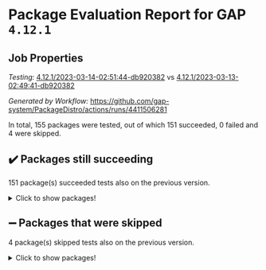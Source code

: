 # Package Evaluation Report for GAP `4.12.1`

## Job Properties

*Testing:* [4.12.1/2023-03-14-02:51:44-db920382](https://github.com/gap-system/PackageDistro/blob/data/reports/4.12.1/2023-03-14-02:51:44-db920382) vs [4.12.1/2023-03-13-02:49:41-db920382](https://github.com/gap-system/PackageDistro/blob/data/reports/4.12.1/2023-03-13-02:49:41-db920382)

*Generated by Workflow:* https://github.com/gap-system/PackageDistro/actions/runs/4411506281

In total, 155 packages were tested, out of which 151 succeeded, 0 failed and 4 were skipped.

## :heavy_check_mark: Packages still succeeding

151 package(s) succeeded tests also on the previous version.
<details><summary>Click to show packages!</summary>

- 4ti2interface 2023.02-04 [(success)](https://github.com/gap-system/PackageDistro/actions/runs/4411506281/jobs/7730277460)
- ace 5.6.2 [(success)](https://github.com/gap-system/PackageDistro/actions/runs/4411506281/jobs/7730277607)
- aclib 1.3.2 [(success)](https://github.com/gap-system/PackageDistro/actions/runs/4411506281/jobs/7730277710)
- agt 0.3.1 [(success)](https://github.com/gap-system/PackageDistro/actions/runs/4411506281/jobs/7730277820)
- alnuth 3.2.1 [(success)](https://github.com/gap-system/PackageDistro/actions/runs/4411506281/jobs/7730277949)
- anupq 3.3.0 [(success)](https://github.com/gap-system/PackageDistro/actions/runs/4411506281/jobs/7730278073)
- atlasrep 2.1.6 [(success)](https://github.com/gap-system/PackageDistro/actions/runs/4411506281/jobs/7730278224)
- autodoc 2022.10.20 [(success)](https://github.com/gap-system/PackageDistro/actions/runs/4411506281/jobs/7730278328)
- automata 1.15 [(success)](https://github.com/gap-system/PackageDistro/actions/runs/4411506281/jobs/7730278448)
- automgrp 1.3.2 [(success)](https://github.com/gap-system/PackageDistro/actions/runs/4411506281/jobs/7730278556)
- autpgrp 1.11 [(success)](https://github.com/gap-system/PackageDistro/actions/runs/4411506281/jobs/7730278637)
- cap 2023.03-02 [(success)](https://github.com/gap-system/PackageDistro/actions/runs/4411506281/jobs/7730278756)
- caratinterface 2.3.4 [(success)](https://github.com/gap-system/PackageDistro/actions/runs/4411506281/jobs/7730278864)
- cddinterface 2022.11.01 [(success)](https://github.com/gap-system/PackageDistro/actions/runs/4411506281/jobs/7730278948)
- circle 1.6.6 [(success)](https://github.com/gap-system/PackageDistro/actions/runs/4411506281/jobs/7730279081)
- classicpres 1.22 [(success)](https://github.com/gap-system/PackageDistro/actions/runs/4411506281/jobs/7730279196)
- cohomolo 1.6.11 [(success)](https://github.com/gap-system/PackageDistro/actions/runs/4411506281/jobs/7730279310)
- congruence 1.2.5 [(success)](https://github.com/gap-system/PackageDistro/actions/runs/4411506281/jobs/7730279437)
- corelg 1.56 [(success)](https://github.com/gap-system/PackageDistro/actions/runs/4411506281/jobs/7730279595)
- crime 1.6 [(success)](https://github.com/gap-system/PackageDistro/actions/runs/4411506281/jobs/7730279738)
- crisp 1.4.6 [(success)](https://github.com/gap-system/PackageDistro/actions/runs/4411506281/jobs/7730279852)
- crypting 0.10.4 [(success)](https://github.com/gap-system/PackageDistro/actions/runs/4411506281/jobs/7730279951)
- cryst 4.1.25 [(success)](https://github.com/gap-system/PackageDistro/actions/runs/4411506281/jobs/7730280056)
- crystcat 1.1.10 [(success)](https://github.com/gap-system/PackageDistro/actions/runs/4411506281/jobs/7730280170)
- ctbllib 1.3.5 [(success)](https://github.com/gap-system/PackageDistro/actions/runs/4411506281/jobs/7730280298)
- cubefree 1.19 [(success)](https://github.com/gap-system/PackageDistro/actions/runs/4411506281/jobs/7730280425)
- curlinterface 2.3.1 [(success)](https://github.com/gap-system/PackageDistro/actions/runs/4411506281/jobs/7730280557)
- cvec 2.7.6 [(success)](https://github.com/gap-system/PackageDistro/actions/runs/4411506281/jobs/7730280647)
- datastructures 0.3.0 [(success)](https://github.com/gap-system/PackageDistro/actions/runs/4411506281/jobs/7730280760)
- deepthought 1.0.6 [(success)](https://github.com/gap-system/PackageDistro/actions/runs/4411506281/jobs/7730280845)
- design 1.8 [(success)](https://github.com/gap-system/PackageDistro/actions/runs/4411506281/jobs/7730280925)
- difsets 2.3.1 [(success)](https://github.com/gap-system/PackageDistro/actions/runs/4411506281/jobs/7730281004)
- digraphs 1.6.1 [(success)](https://github.com/gap-system/PackageDistro/actions/runs/4411506281/jobs/7730281105)
- edim 1.3.6 [(success)](https://github.com/gap-system/PackageDistro/actions/runs/4411506281/jobs/7730281200)
- example 4.3.4 [(success)](https://github.com/gap-system/PackageDistro/actions/runs/4411506281/jobs/7730281276)
- examplesforhomalg 2023.02-04 [(success)](https://github.com/gap-system/PackageDistro/actions/runs/4411506281/jobs/7730281348)
- factint 1.6.3 [(success)](https://github.com/gap-system/PackageDistro/actions/runs/4411506281/jobs/7730281447)
- ferret 1.0.9 [(success)](https://github.com/gap-system/PackageDistro/actions/runs/4411506281/jobs/7730281526)
- fga 1.4.0 [(success)](https://github.com/gap-system/PackageDistro/actions/runs/4411506281/jobs/7730281607)
- fining 1.5.5 [(success)](https://github.com/gap-system/PackageDistro/actions/runs/4411506281/jobs/7730281691)
- float 1.0.3 [(success)](https://github.com/gap-system/PackageDistro/actions/runs/4411506281/jobs/7730281770)
- format 1.4.3 [(success)](https://github.com/gap-system/PackageDistro/actions/runs/4411506281/jobs/7730281881)
- forms 1.2.9 [(success)](https://github.com/gap-system/PackageDistro/actions/runs/4411506281/jobs/7730281986)
- fplsa 1.2.6 [(success)](https://github.com/gap-system/PackageDistro/actions/runs/4411506281/jobs/7730282082)
- fr 2.4.12 [(success)](https://github.com/gap-system/PackageDistro/actions/runs/4411506281/jobs/7730282166)
- francy 1.2.5 [(success)](https://github.com/gap-system/PackageDistro/actions/runs/4411506281/jobs/7730282258)
- fwtree 1.3 [(success)](https://github.com/gap-system/PackageDistro/actions/runs/4411506281/jobs/7730282338)
- gapdoc 1.6.6 [(success)](https://github.com/gap-system/PackageDistro/actions/runs/4411506281/jobs/7730282418)
- gauss 2023.02-04 [(success)](https://github.com/gap-system/PackageDistro/actions/runs/4411506281/jobs/7730282499)
- gaussforhomalg 2023.02-04 [(success)](https://github.com/gap-system/PackageDistro/actions/runs/4411506281/jobs/7730282577)
- gbnp 1.0.5 [(success)](https://github.com/gap-system/PackageDistro/actions/runs/4411506281/jobs/7730282668)
- generalizedmorphismsforcap 2023.02-01 [(success)](https://github.com/gap-system/PackageDistro/actions/runs/4411506281/jobs/7730282769)
- genss 1.6.8 [(success)](https://github.com/gap-system/PackageDistro/actions/runs/4411506281/jobs/7730282850)
- gradedmodules 2023.02-04 [(success)](https://github.com/gap-system/PackageDistro/actions/runs/4411506281/jobs/7730282925)
- gradedringforhomalg 2023.02-04 [(success)](https://github.com/gap-system/PackageDistro/actions/runs/4411506281/jobs/7730283013)
- grape 4.9.0 [(success)](https://github.com/gap-system/PackageDistro/actions/runs/4411506281/jobs/7730283093)
- groupoids 1.73 [(success)](https://github.com/gap-system/PackageDistro/actions/runs/4411506281/jobs/7730283207)
- grpconst 2.6.4 [(success)](https://github.com/gap-system/PackageDistro/actions/runs/4411506281/jobs/7730283313)
- guarana 0.96.3 [(success)](https://github.com/gap-system/PackageDistro/actions/runs/4411506281/jobs/7730283399)
- guava 3.18 [(success)](https://github.com/gap-system/PackageDistro/actions/runs/4411506281/jobs/7730283483)
- hap 1.53 [(success)](https://github.com/gap-system/PackageDistro/actions/runs/4411506281/jobs/7730283552)
- hapcryst 0.1.15 [(success)](https://github.com/gap-system/PackageDistro/actions/runs/4411506281/jobs/7730283627)
- hecke 1.5.3 [(success)](https://github.com/gap-system/PackageDistro/actions/runs/4411506281/jobs/7730283744)
- help 3.5 [(success)](https://github.com/gap-system/PackageDistro/actions/runs/4411506281/jobs/7730283836)
- homalg 2023.02-05 [(success)](https://github.com/gap-system/PackageDistro/actions/runs/4411506281/jobs/7730283926)
- homalgtocas 2023.02-04 [(success)](https://github.com/gap-system/PackageDistro/actions/runs/4411506281/jobs/7730284002)
- idrel 2.45 [(success)](https://github.com/gap-system/PackageDistro/actions/runs/4411506281/jobs/7730284102)
- images 1.3.1 [(success)](https://github.com/gap-system/PackageDistro/actions/runs/4411506281/jobs/7730284196)
- intpic 0.3.0 [(success)](https://github.com/gap-system/PackageDistro/actions/runs/4411506281/jobs/7730284310)
- io 4.8.1 [(success)](https://github.com/gap-system/PackageDistro/actions/runs/4411506281/jobs/7730284435)
- io_forhomalg 2023.02-04 [(success)](https://github.com/gap-system/PackageDistro/actions/runs/4411506281/jobs/7730284566)
- irredsol 1.4.4 [(success)](https://github.com/gap-system/PackageDistro/actions/runs/4411506281/jobs/7730284664)
- json 2.1.1 [(success)](https://github.com/gap-system/PackageDistro/actions/runs/4411506281/jobs/7730284762)
- jupyterkernel 1.5.0 [(success)](https://github.com/gap-system/PackageDistro/actions/runs/4411506281/jobs/7730284877)
- jupyterviz 1.5.6 [(success)](https://github.com/gap-system/PackageDistro/actions/runs/4411506281/jobs/7730285002)
- kan 1.35 [(success)](https://github.com/gap-system/PackageDistro/actions/runs/4411506281/jobs/7730285129)
- kbmag 1.5.11 [(success)](https://github.com/gap-system/PackageDistro/actions/runs/4411506281/jobs/7730285236)
- laguna 3.9.6 [(success)](https://github.com/gap-system/PackageDistro/actions/runs/4411506281/jobs/7730285374)
- liealgdb 2.2.1 [(success)](https://github.com/gap-system/PackageDistro/actions/runs/4411506281/jobs/7730285469)
- liepring 2.8 [(success)](https://github.com/gap-system/PackageDistro/actions/runs/4411506281/jobs/7730285586)
- liering 2.4.2 [(success)](https://github.com/gap-system/PackageDistro/actions/runs/4411506281/jobs/7730285700)
- linearalgebraforcap 2023.03-01 [(success)](https://github.com/gap-system/PackageDistro/actions/runs/4411506281/jobs/7730285832)
- localizeringforhomalg 2023.02-04 [(success)](https://github.com/gap-system/PackageDistro/actions/runs/4411506281/jobs/7730285974)
- loops 3.4.3 [(success)](https://github.com/gap-system/PackageDistro/actions/runs/4411506281/jobs/7730286064)
- lpres 1.0.3 [(success)](https://github.com/gap-system/PackageDistro/actions/runs/4411506281/jobs/7730286166)
- majoranaalgebras 1.5.1 [(success)](https://github.com/gap-system/PackageDistro/actions/runs/4411506281/jobs/7730286276)
- mapclass 1.4.6 [(success)](https://github.com/gap-system/PackageDistro/actions/runs/4411506281/jobs/7730286402)
- matgrp 0.70 [(success)](https://github.com/gap-system/PackageDistro/actions/runs/4411506281/jobs/7730286535)
- matricesforhomalg 2023.02-04 [(success)](https://github.com/gap-system/PackageDistro/actions/runs/4411506281/jobs/7730286672)
- modisom 2.5.4 [(success)](https://github.com/gap-system/PackageDistro/actions/runs/4411506281/jobs/7730286788)
- modulepresentationsforcap 2023.02-03 [(success)](https://github.com/gap-system/PackageDistro/actions/runs/4411506281/jobs/7730286893)
- modules 2023.02-04 [(success)](https://github.com/gap-system/PackageDistro/actions/runs/4411506281/jobs/7730287018)
- monoidalcategories 2023.02-05 [(success)](https://github.com/gap-system/PackageDistro/actions/runs/4411506281/jobs/7730287161)
- nconvex 2022.09-01 [(success)](https://github.com/gap-system/PackageDistro/actions/runs/4411506281/jobs/7730287293)
- nilmat 1.4.2 [(success)](https://github.com/gap-system/PackageDistro/actions/runs/4411506281/jobs/7730287404)
- nock 1.5 [(success)](https://github.com/gap-system/PackageDistro/actions/runs/4411506281/jobs/7730287529)
- normalizinterface 1.3.5 [(success)](https://github.com/gap-system/PackageDistro/actions/runs/4411506281/jobs/7730287625)
- nq 2.5.9 [(success)](https://github.com/gap-system/PackageDistro/actions/runs/4411506281/jobs/7730287721)
- numericalsgps 1.3.1 [(success)](https://github.com/gap-system/PackageDistro/actions/runs/4411506281/jobs/7730287852)
- openmath 11.5.3 [(success)](https://github.com/gap-system/PackageDistro/actions/runs/4411506281/jobs/7730287939)
- orb 4.9.0 [(success)](https://github.com/gap-system/PackageDistro/actions/runs/4411506281/jobs/7730288020)
- packagemanager 1.4.0 [(success)](https://github.com/gap-system/PackageDistro/actions/runs/4411506281/jobs/7730288122)
- patternclass 2.4.3 [(success)](https://github.com/gap-system/PackageDistro/actions/runs/4411506281/jobs/7730288222)
- permut 2.0.4 [(success)](https://github.com/gap-system/PackageDistro/actions/runs/4411506281/jobs/7730288332)
- polenta 1.3.10 [(success)](https://github.com/gap-system/PackageDistro/actions/runs/4411506281/jobs/7730288425)
- polymaking 0.8.6 [(success)](https://github.com/gap-system/PackageDistro/actions/runs/4411506281/jobs/7730288509)
- primgrp 3.4.4 [(success)](https://github.com/gap-system/PackageDistro/actions/runs/4411506281/jobs/7730288607)
- profiling 2.5.2 [(success)](https://github.com/gap-system/PackageDistro/actions/runs/4411506281/jobs/7730288740)
- qpa 1.34 [(success)](https://github.com/gap-system/PackageDistro/actions/runs/4411506281/jobs/7730288879)
- quagroup 1.8.3 [(success)](https://github.com/gap-system/PackageDistro/actions/runs/4411506281/jobs/7730288980)
- radiroot 2.9 [(success)](https://github.com/gap-system/PackageDistro/actions/runs/4411506281/jobs/7730289063)
- rcwa 4.7.1 [(success)](https://github.com/gap-system/PackageDistro/actions/runs/4411506281/jobs/7730289161)
- rds 1.8 [(success)](https://github.com/gap-system/PackageDistro/actions/runs/4411506281/jobs/7730289264)
- recog 1.4.2 [(success)](https://github.com/gap-system/PackageDistro/actions/runs/4411506281/jobs/7730289373)
- repndecomp 1.3.0 [(success)](https://github.com/gap-system/PackageDistro/actions/runs/4411506281/jobs/7730289509)
- repsn 3.1.0 [(success)](https://github.com/gap-system/PackageDistro/actions/runs/4411506281/jobs/7730289643)
- resclasses 4.7.3 [(success)](https://github.com/gap-system/PackageDistro/actions/runs/4411506281/jobs/7730289710)
- ringsforhomalg 2023.02-05 [(success)](https://github.com/gap-system/PackageDistro/actions/runs/4411506281/jobs/7730289798)
- sco 2023.02-04 [(success)](https://github.com/gap-system/PackageDistro/actions/runs/4411506281/jobs/7730289884)
- scscp 2.4.1 [(success)](https://github.com/gap-system/PackageDistro/actions/runs/4411506281/jobs/7730289959)
- semigroups 5.2.1 [(success)](https://github.com/gap-system/PackageDistro/actions/runs/4411506281/jobs/7730290072)
- sglppow 2.3 [(success)](https://github.com/gap-system/PackageDistro/actions/runs/4411506281/jobs/7730290194)
- sgpviz 0.999.5 [(success)](https://github.com/gap-system/PackageDistro/actions/runs/4411506281/jobs/7730290284)
- simpcomp 2.1.14 [(success)](https://github.com/gap-system/PackageDistro/actions/runs/4411506281/jobs/7730290360)
- singular 2023.02.09 [(success)](https://github.com/gap-system/PackageDistro/actions/runs/4411506281/jobs/7730290431)
- sl2reps 1.1 [(success)](https://github.com/gap-system/PackageDistro/actions/runs/4411506281/jobs/7730290490)
- sla 1.5.3 [(success)](https://github.com/gap-system/PackageDistro/actions/runs/4411506281/jobs/7730290570)
- smallgrp 1.5.2 [(success)](https://github.com/gap-system/PackageDistro/actions/runs/4411506281/jobs/7730290667)
- smallsemi 0.6.13 [(success)](https://github.com/gap-system/PackageDistro/actions/runs/4411506281/jobs/7730290765)
- sonata 2.9.6 [(success)](https://github.com/gap-system/PackageDistro/actions/runs/4411506281/jobs/7730290865)
- sophus 1.27 [(success)](https://github.com/gap-system/PackageDistro/actions/runs/4411506281/jobs/7730290945)
- spinsym 1.5.2 [(success)](https://github.com/gap-system/PackageDistro/actions/runs/4411506281/jobs/7730291064)
- standardff 0.9.4 [(success)](https://github.com/gap-system/PackageDistro/actions/runs/4411506281/jobs/7730291147)
- symbcompcc 1.3.2 [(success)](https://github.com/gap-system/PackageDistro/actions/runs/4411506281/jobs/7730291273)
- thelma 1.3 [(success)](https://github.com/gap-system/PackageDistro/actions/runs/4411506281/jobs/7730291372)
- tomlib 1.2.9 [(success)](https://github.com/gap-system/PackageDistro/actions/runs/4411506281/jobs/7730291479)
- toolsforhomalg 2023.02-06 [(success)](https://github.com/gap-system/PackageDistro/actions/runs/4411506281/jobs/7730291580)
- toric 1.9.5 [(success)](https://github.com/gap-system/PackageDistro/actions/runs/4411506281/jobs/7730291675)
- toricvarieties 2022.07.13 [(success)](https://github.com/gap-system/PackageDistro/actions/runs/4411506281/jobs/7730291765)
- transgrp 3.6.3 [(success)](https://github.com/gap-system/PackageDistro/actions/runs/4411506281/jobs/7730291892)
- ugaly 4.0.3 [(success)](https://github.com/gap-system/PackageDistro/actions/runs/4411506281/jobs/7730291982)
- unipot 1.5 [(success)](https://github.com/gap-system/PackageDistro/actions/runs/4411506281/jobs/7730292080)
- unitlib 4.2.0 [(success)](https://github.com/gap-system/PackageDistro/actions/runs/4411506281/jobs/7730292176)
- utils 0.82 [(success)](https://github.com/gap-system/PackageDistro/actions/runs/4411506281/jobs/7730292265)
- uuid 0.7 [(success)](https://github.com/gap-system/PackageDistro/actions/runs/4411506281/jobs/7730292334)
- walrus 0.9991 [(success)](https://github.com/gap-system/PackageDistro/actions/runs/4411506281/jobs/7730292422)
- wedderga 4.10.3 [(success)](https://github.com/gap-system/PackageDistro/actions/runs/4411506281/jobs/7730292517)
- xmod 2.91 [(success)](https://github.com/gap-system/PackageDistro/actions/runs/4411506281/jobs/7730292611)
- xmodalg 1.23 [(success)](https://github.com/gap-system/PackageDistro/actions/runs/4411506281/jobs/7730292676)
- yangbaxter 0.10.3 [(success)](https://github.com/gap-system/PackageDistro/actions/runs/4411506281/jobs/7730292805)
- zeromqinterface 0.14 [(success)](https://github.com/gap-system/PackageDistro/actions/runs/4411506281/jobs/7730292911)
</details>

## :heavy_minus_sign: Packages that were skipped

4 package(s) skipped tests also on the previous version.
<details><summary>Click to show packages!</summary>

- browse 1.8.21 [(skipped)](https://github.com/gap-system/PackageDistro/actions/runs/4411506281/jobs/7730066807)
- itc 1.5.1 [(skipped)](https://github.com/gap-system/PackageDistro/actions/runs/4411506281/jobs/7730066807)
- polycyclic 2.16 [(skipped)](https://github.com/gap-system/PackageDistro/actions/runs/4411506281/jobs/7730066807)
- xgap 4.31 [(skipped)](https://github.com/gap-system/PackageDistro/actions/runs/4411506281/jobs/7730066807)
</details>

